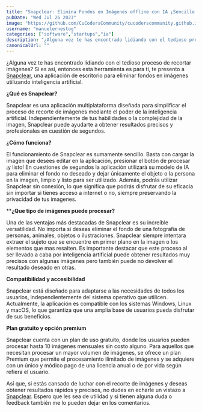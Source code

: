 ```yaml
---
title: "Snapclear: Elimina Fondos en Imágenes offline con IA ¡Sencillo y Efectivo!"
pubDate: "Wed Jul 26 2023"
image: "https://github.com/CuCodersCommunity/cucoderscommunity.github.io/assets/53962116/ba4f291d-098f-42c7-be18-114513664413"
username: "manuelernestog"
categories: ["software","startups","ia"]
description: "¿Alguna vez te has encontrado lidiando con el tedioso proceso de recortar imágenes? Si es así, entonces esta herramienta es para ti, te presento a **Snapclear**, una aplicación de escritorio para eliminar fondos en imágenes utilizando IA."
canonicalUrl: ""
---
```


¿Alguna vez te has encontrado lidiando con el tedioso proceso de recortar imágenes? Si es así, entonces esta herramienta es para ti, te presento a [Snapclear](https://www.snapclear.app/), una aplicación de escritorio para eliminar fondos en imágenes utilizando inteligencia artificial.

**¿Qué es Snapclear?** 

Snapclear es una aplicación multiplataforma diseñada para simplificar el proceso de recorte de imágenes mediante el poder de la inteligencia artificial. Independientemente de tus habilidades o la complejidad de la imagen, Snapclear puede ayudarte a obtener resultados precisos y profesionales en cuestión de segundos.

**¿Cómo funciona?** 

El funcionamiento de Snapclear es sumamente sencillo. Basta con cargar la imagen que desees editar en la aplicación, presionar el botón de procesar ¡y listo! En cuestiones de segundos la aplicación utilizará su modelo de IA para eliminar el fondo no deseado y dejar únicamente el objeto o la persona en la imagen, limpio y listo para ser utilizado. Además, podrás utilizar Snapclear sin conexión, lo que significa que podrás disfrutar de su eficacia sin importar si tienes acceso a internet o no, siempre preservando la privacidad de tus imagenes.

****¿Que tipo de imágenes puede procesar?** 

Una de las ventajas más destacadas de Snapclear es su increíble versatilidad. No importa si deseas eliminar el fondo de una fotografía de personas, animales, objetos o ilustraciones. Snapclear siempre intentara extraer el sujeto que se encuentre en primer plano en la imagen o los elementos que mas resalten. Es importante destacar que este proceso al ser llevado a caba por inteligencia artificial puede obtener resultados muy precisos con algunas imágenes pero también puede no devolver el resultado deseado en otras.

**Compatibilidad y accesibilidad** 

Snapclear está diseñado para adaptarse a las necesidades de todos los usuarios, independientemente del sistema operativo que utilicen. Actualmente, la aplicación es compatible con los sistemas Windows, Linux y macOS, lo que garantiza que una amplia base de usuarios pueda disfrutar de sus beneficios.

**Plan gratuito y opción premium** 

Snapclear cuenta con un plan de uso gratuito, donde los usuarios pueden procesar hasta 10 imágenes mensuales sin costo alguno. Para aquellos que necesitan procesar un mayor volumen de imágenes, se ofrece un plan Premium que permite el procesamiento ilimitado de imágenes y se adquiere con un único y módico pago de una licencia anual o de por vida según refiera el usuario.

Así que, si estás cansado de luchar con el recorte de imágenes y deseas obtener resultados rápidos y precisos, no dudes en echarle un vistazo a [Snapclear](https://www.snapclear.app/). Espero que les sea de utilidad y si tienen alguna duda o feedback también me lo pueden dejar en los comentarios.
